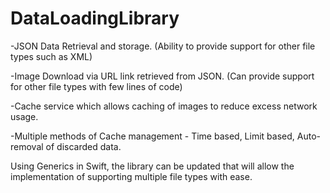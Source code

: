 # DataLoadingLibrary

-JSON Data Retrieval and storage. (Ability to provide support for other file types such as XML)

-Image Download via URL link retrieved from JSON. (Can provide support for other file types with few lines of code)

-Cache service which allows caching of images to reduce excess network usage.

-Multiple methods of Cache management - Time based, Limit based, Auto-removal of discarded data.

Using Generics in Swift, the library can be updated that will allow the implementation of supporting multiple file types with ease.


